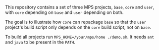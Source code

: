 This repository contains a set of three MPS projects, `base`, `core` and `user`, with `core` depending on `base` and
`user` depending on both.

The goal is to illustrate how `core` can repackage `base` so that the `user` project's build script only depends on the
`core` build script, not on `base`.

To build all projects run `MPS_HOME=/your/mps/home ./demo.sh`. It needs `ant` and `java` to be present in the `PATH`.
